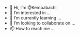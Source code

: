 - 👋 Hi, I’m @Kempabachi
- 👀 I’m interested in ...
- 🌱 I’m currently learning ...
- 💞️ I’m looking to collaborate on ...
- 📫 How to reach me ...

<!---
Kempabachi/Kempabachi is a ✨ special ✨ repository because its `README.md` (this file) appears on your GitHub profile.
You can click the Preview link to take a look at your changes.
--->
